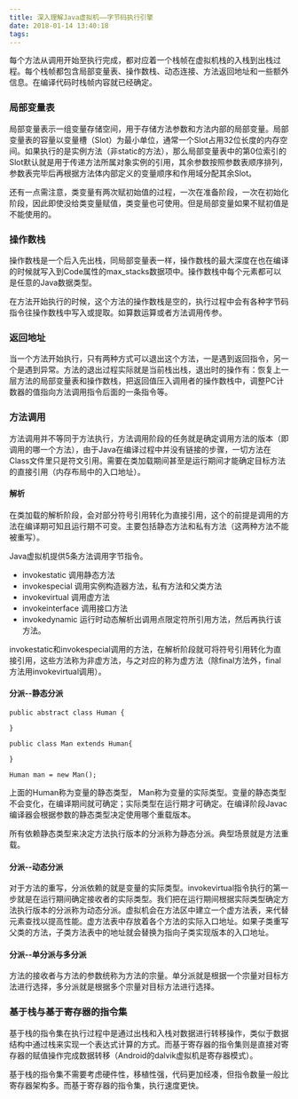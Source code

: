 ```yaml
---
title: 深入理解Java虚拟机——字节码执行引擎
date: 2018-01-14 13:40:18
tags:
---
```

每个方法从调用开始至执行完成，都对应着一个栈帧在虚拟机栈的入栈到出栈过程。每个栈帧都包含局部变量表、操作数栈、动态连接、方法返回地址和一些额外信息。在编译代码时栈帧内容就已经确定。

### 局部变量表

局部变量表示一组变量存储空间，用于存储方法参数和方法内部的局部变量。局部变量表的容量以变量槽（Slot）为最小单位，通常一个Slot占用32位长度的内存空间。如果执行的是实例方法（非static的方法），那么局部变量表中的第0位索引的Slot默认就是用于传递方法所属对象实例的引用，其余参数按照参数表顺序排列，参数表完毕后再根据方法体内部定义的变量顺序和作用域分配其余Slot。
<!-- more -->
还有一点需注意，类变量有两次赋初始值的过程，一次在准备阶段，一次在初始化阶段，因此即使没给类变量赋值，类变量也可使用。但是局部变量如果不赋初值是不能使用的。

### 操作数栈

操作数栈是一个后入先出栈，同局部变量表一样，操作数栈的最大深度在也在编译的时候就写入到Code属性的max_stacks数据项中。操作数栈中每个元素都可以是任意的Java数据类型。

在方法开始执行的时候，这个方法的操作数栈是空的，执行过程中会有各种字节码指令往操作数栈中写入或提取。如算数运算或者方法调用传参。

### 返回地址

当一个方法开始执行，只有两种方式可以退出这个方法，一是遇到返回指令，另一个是遇到异常。方法的退出过程实际就是当前栈出栈，退出时的操作有：恢复上一层方法的局部变量表和操作数栈，把返回值压入调用者的操作数栈中，调整PC计数器的值指向方法调用指令后面的一条指令等。

### 方法调用

方法调用并不等同于方法执行，方法调用阶段的任务就是确定调用方法的版本（即调用的哪一个方法），由于Java在编译过程中并没有链接的步骤，一切方法在Class文件里只是符文引用。需要在类加载期间甚至是运行期间才能确定目标方法的直接引用（内存布局中的入口地址）。

#### 解析

在类加载的解析阶段，会对部分符号引用转化为直接引用，这个的前提是调用的方法在编译期可知且运行期不可变。主要包括静态方法和私有方法（这两种方法不能被重写）。

Java虚拟机提供5条方法调用字节指令。

* invokestatic 调用静态方法
* invokespecial 调用实例构造器<init>方法，私有方法和父类方法
* invokevirtual 调用虚方法
* invokeinterface 调用接口方法
* invokedynamic 运行时动态解析出调用点限定符所引用方法，然后再执行该方法。

invokestatic和invokespecial调用的方法，在解析阶段就可将符号引用转化为直接引用，这些方法称为非虚方法，与之对应的称为虚方法（除final方法外，final方法用invokevirtual调用）。

#### 分派--静态分派

	public abstract class Human {
	
	}
	
	public class Man extends Human{

	}
	
	Human man = new Man();

上面的Human称为变量的静态类型， Man称为变量的实际类型。变量的静态类型不会变化，在编译期间就可确定；实际类型在运行期才可确定。在编译阶段Javac编译器会根据参数的静态类型决定使用哪个重载版本。

所有依赖静态类型来决定方法执行版本的分派称为静态分派。典型场景就是方法重载。

#### 分派--动态分派

对于方法的重写，分派依赖的就是变量的实际类型。invokevirtual指令执行的第一步就是在运行期间确定接收者的实际类型。我们把在运行期间根据实际类型确定方法执行版本的分派称为动态分派。虚拟机会在方法区中建立一个虚方法表，来代替元素查找以提高性能。虚方法表中存放着各个方法的实际入口地址。如果子类重写父类的方法，子类方法表中的地址就会替换为指向子类实现版本的入口地址。


#### 分派--单分派与多分派
方法的接收者与方法的参数统称为方法的宗量。单分派就是根据一个宗量对目标方法进行选择，多分派就是根据多个宗量对目标方法进行选择。

### 基于栈与基于寄存器的指令集

基于栈的指令集在执行过程中是通过出栈和入栈对数据进行转移操作，类似于数据结构中通过栈来实现一个表达式计算的方式。而基于寄存器的指令集则是直接对寄存器的赋值操作完成数据转移（Android的dalvik虚拟机是寄存器模式）。

基于栈的指令集不需要考虑硬件性，移植性强，代码更加经凑，但指令数量一般比寄存器架构多。而基于寄存器的指令集，执行速度更快。

